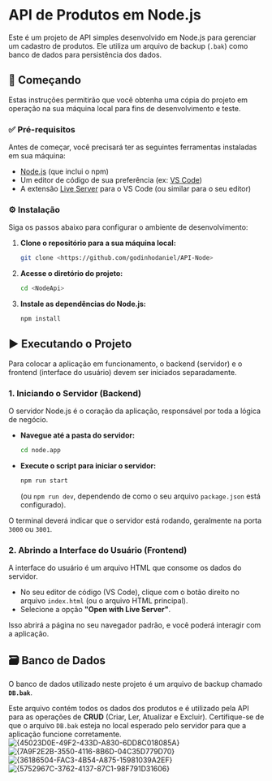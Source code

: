 # API de Produtos em Node.js

Este é um projeto de API simples desenvolvido em Node.js para gerenciar um cadastro de produtos. Ele utiliza um arquivo de backup (`.bak`) como banco de dados para persistência dos dados.

## 🚀 Começando

Estas instruções permitirão que você obtenha uma cópia do projeto em operação na sua máquina local para fins de desenvolvimento e teste.

### ✅ Pré-requisitos

Antes de começar, você precisará ter as seguintes ferramentas instaladas em sua máquina:
* [Node.js](https://nodejs.org/en/) (que inclui o npm)
* Um editor de código de sua preferência (ex: [VS Code](https://code.visualstudio.com/))
* A extensão [Live Server](https://marketplace.visualstudio.com/items?itemName=ritwickdey.LiveServer) para o VS Code (ou similar para o seu editor)

### ⚙️ Instalação

Siga os passos abaixo para configurar o ambiente de desenvolvimento:

1.  **Clone o repositório para a sua máquina local:**
    ```bash
    git clone <https://github.com/godinhodaniel/API-Node>
    ```

2.  **Acesse o diretório do projeto:**
    ```bash
    cd <NodeApi>
    ```

3.  **Instale as dependências do Node.js:**
    ```bash
    npm install
    ```

## ▶️ Executando o Projeto

Para colocar a aplicação em funcionamento, o backend (servidor) e o frontend (interface do usuário) devem ser iniciados separadamente.

### 1. Iniciando o Servidor (Backend)

O servidor Node.js é o coração da aplicação, responsável por toda a lógica de negócio.

* **Navegue até a pasta do servidor:**
    ```bash
    cd node.app
    ```
* **Execute o script para iniciar o servidor:**
    ```bash
    npm run start
    ```
    (ou `npm run dev`, dependendo de como o seu arquivo `package.json` está configurado).

O terminal deverá indicar que o servidor está rodando, geralmente na porta `3000` ou `3001`.

### 2. Abrindo a Interface do Usuário (Frontend)

A interface do usuário é um arquivo HTML que consome os dados do servidor.

* No seu editor de código (VS Code), clique com o botão direito no arquivo `index.html` (ou o arquivo HTML principal).
* Selecione a opção **"Open with Live Server"**.

Isso abrirá a página no seu navegador padrão, e você poderá interagir com a aplicação.

## 🗃️ Banco de Dados

O banco de dados utilizado neste projeto é um arquivo de backup chamado **`DB.bak`**.

Este arquivo contém todos os dados dos produtos e é utilizado pela API para as operações de **CRUD** (Criar, Ler, Atualizar e Excluir). Certifique-se de que o arquivo `DB.bak` esteja no local esperado pelo servidor para que a aplicação funcione corretamente.
![{45023D0E-49F2-433D-A830-6DD8C018085A}](https://github.com/user-attachments/assets/d9c7047c-2bfd-401c-ab2f-ce1386bdf13c)
![{7A9F2E2B-3550-4116-8B6D-04C35D779D70}](https://github.com/user-attachments/assets/77c2bb0a-1363-4ec8-95f3-8b313eaa98ac)
![{36186504-FAC3-4B54-A875-15981039A2EF}](https://github.com/user-attachments/assets/89282856-d212-4c21-a45e-46c12e42f9a4)
![{5752967C-3762-4137-87C1-98F791D31606}](https://github.com/user-attachments/assets/5f928513-034e-4ecf-a65a-78eff2b8723f)
